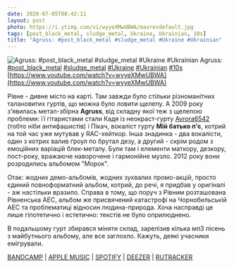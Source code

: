 ```yaml
---
date: 2020-07-05T08:42:11
layout: post
photo: https://i.ytimg.com/vi/wyyeXMwUBWA/maxresdefault.jpg
tags: [post_black_metal, sludge_metal, Ukraine, Ukrainian, 10s]
title: "Agruss: #post_black_metal #sludge_metal #Ukraine #Ukrainian"
---
```

![Agruss: #post_black_metal #sludge_metal #Ukraine #Ukrainian](https://i.ytimg.com/vi/wyyeXMwUBWA/maxresdefault.jpg)
Agruss: [#post_black_metal](/tags/#post_black_metal) [#sludge_metal](/tags/#sludge_metal) [#Ukraine](/tags/#Ukraine) [#Ukrainian](/tags/#Ukrainian) [#10s](/tags/#10s) [https://www.youtube.com/watch?v=wyyeXMwUBWA](https://www.youtube.com/watch?v=wyyeXMwUBWA)

Рівне - дивне місто на карті. Там завжди було стільки різноманітних талановитих гуртів, що можна було ловити щелепу. А 2009 року з&#39;явилась метал-збірна **Agruss**, від складну якої теж з щелепою проблеми: її гітаристами стали Кадя із неокраст-гурту [Avrora6542](/2020-04-05-avrora6542--neocrust-dark-hardcore-ukraine-russian) (тобто ніби антифашистів) і Пікач, вокаліст гурту **Мій батько п&#39;є**, котрий на той час уже мутував у RAC-хейткор. Інша знадинка - два вокалісти, один з котрих валив ґроул по брутал дезу, а другий - скрім родом з емоційних варіацій блек-металу. Були там і елементи маткору, дезкору, пост-року, вражаюче наворочене і гармонійне музло. 2012 року вони розродились альбомом &quot;Морок&quot;.

Отак: жодних демо-альбомів, жодних зухвалих промо-акцій, просто єдиний повноформатний альбом, котрий, до речі, я придбав у оригіналі - аж настільки вразило. Справа в тому, що поруч з Рівним розташована Рівненська АЕС, альбом же присвячений катастрофі на Чорнобильській АЕС та проблематиці відносин людина-природа. Хоча насправді це лише гіпотетично і естетично: текстів не було оприлюднено.

В подальшому гурт збирався міняти склад, зарелізив кілька мп3 пісень з майбутнього альбому, але все заглохло. Кажуть, деякі учасники емігрували.

[BANDCAMP](https://agruss666.bandcamp.com/album/morok) \| [APPLE MUSIC](https://music.apple.com/ca/album/morok/516605439) \| [SPOTIFY](https://open.spotify.com/album/2I0EvEx6zUoRQYhj28fJhN) \| [DEEZER](https://www.deezer.com/album/6941683?utm_source=deezer&amp;utm_content=album-6941683&amp;utm_term=1601611822_1593927640&amp;utm_medium=web) \| [RUTRACKER](https://rutracker.org/forum/viewtopic.php?t=4058914)